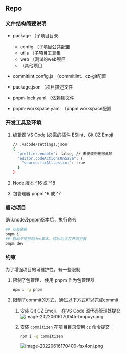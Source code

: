 ## Repo


### 文件结构简要说明

* package （子项目目录

  * config （子项目公共配置
  * utils （子项目工具集
  * web （测试的web项目
  * （其他项目
* commitlint.config.js （commitlint、cz-git配置
* package.json （项目描述文件
* pnpm-lock.yaml （依赖锁文件
* pnpm-workspace.yaml （pnpm workspace配置

### 开发工具及环境

1. 编辑器 VS Code (必需的插件 ESlint、Git CZ Emoji

    ```bash
    // .vscode/settings.json
    {
      "prettier.enable": false, // 未安装则删除此项
      "editor.codeActionsOnSave": {
        "source.fixAll.eslint": true
      }
    }
    ```
2. Node 版本 ^16 或 ^18
3. 包管理器 pnpm ^6 或 ^7

### 启动项目

确认node及pnpm版本后，执行命令

```bash
## 安装依赖
pnpm i
## 启动子项目的dev脚本，成功后会打开浏览器
pnpm dev
```


### 约束

为了增强项目的可维护性，有一些限制

1. 限制了包管理， 使用 pnpm 作为包管理器

    ```bash
    npm i -g pnpm
    ```
2. 限制了commit的方式，通过以下方式可以完成commit

    1. 安装 Git CZ Emoji， 在VS Code 源代码管理处提交
    ![image-20220616170045-bropuyr.png](https://s2.loli.net/2022/06/16/GPjmCyRx2oDkV1Y.png)

       

    2. 安装 `commitizen` 在项目目录使用 `cz` 命令提交

        ```bash
        npm i -g commitizen
        ```
        ![image-20220616170400-fsx4onj.png](https://s2.loli.net/2022/06/16/Tphgq9Cimdk3ZHR.png)
